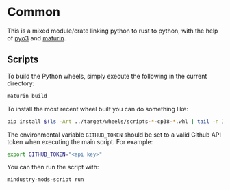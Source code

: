 # Common

This is a mixed module/crate linking python to rust to python, with the help of [pyo3](https://github.com/PyO3/pyo3) and [maturin](https://github.com/PyO3/maturin).

## Scripts

To build the Python wheels, simply execute the following in the current directory:

```bash
maturin build
```

To install the most recent wheel built you can do something like:

```bash
pip install $(ls -Art ../target/wheels/scripts-*-cp38-*.whl | tail -n 1) --upgrade
```

The environmental variable `GITHUB_TOKEN` should be set to a valid Github API token when executing the main script. For example:

```bash
export GITHUB_TOKEN="<api key>"
```

You can then run the script with:

```bash
mindustry-mods-script run
```
